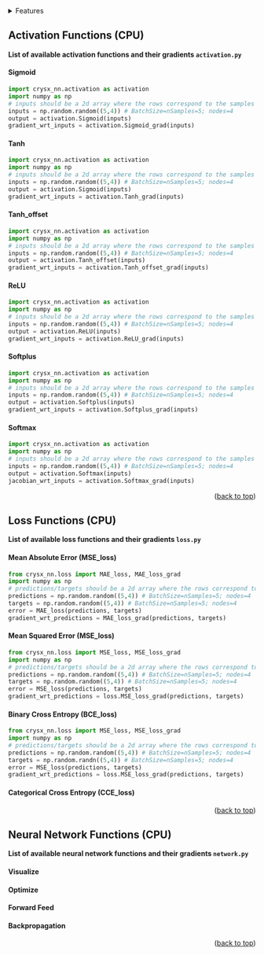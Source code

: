 <div id="top"></div>

<!-- TABLE OF CONTENTS -->
<details>
  <summary> Features</summary>
  <ol>
    <li>
      <a href="#Activation-Functions-(CPU)">Activation Functions (CPU)</a>
      <ul>
        <li><a href="#Sigmoid">Sigmoid</a></li>
      </ul>
      <ul>
        <li><a href="#Tanh">Tanh</a></li>
      </ul>
      <ul>
        <li><a href="#Tanh_offset">Tanh_offset</a></li>
      </ul>
      <ul>
        <li><a href="#ReLU">ReLU</a></li>
      </ul>
      <ul>
        <li><a href="#Softplus">Softplus</a></li>
      </ul>
      <ul>
        <li><a href="#Softmax">Softmax</a></li>
      </ul>
    <li>
      <a href="#Loss-Functions-(CPU)">Loss Functions (CPU)</a>
      <ul>
        <li><a href="#Mean-Absolute-Error-(MAE_loss)">Mean Absolute Error (CPU)</a></li>
        <li><a href="#Mean-Squared-Error-(MSE_loss)">Mean Squared Error (CPU)</a></li>
        <li><a href="#Binary-Cross-Entropy-(BCE_loss)">Binary Cross Entropy (CPU)</a></li>
        <li><a href="#Categorical-Cross-Entropy-(CCE_loss)">Categorical Cross Entropy (CPU)</a></li>
      </ul>
    </li>
    <li><a href="#Neural-Network-Functions-(CPU)">Neural Network Functions (CPU)</a></li>
  </ol>
</details>

## Activation Functions (CPU)
**List of available activation functions and their gradients `activation.py`**

#### Sigmoid 
```python
import crysx_nn.activation as activation
import numpy as np
# inputs should be a 2d array where the rows correspond to the samples and the columns correspond to the nodes.
inputs = np.random.random((5,4)) # BatchSize=nSamples=5; nodes=4
output = activation.Sigmoid(inputs)
gradient_wrt_inputs = activation.Sigmoid_grad(inputs)
```
#### Tanh
```python
import crysx_nn.activation as activation
import numpy as np
# inputs should be a 2d array where the rows correspond to the samples and the columns correspond to the nodes.
inputs = np.random.random((5,4)) # BatchSize=nSamples=5; nodes=4
output = activation.Sigmoid(inputs)
gradient_wrt_inputs = activation.Tanh_grad(inputs)
```
#### Tanh_offset
```python
import crysx_nn.activation as activation
import numpy as np
# inputs should be a 2d array where the rows correspond to the samples and the columns correspond to the nodes.
inputs = np.random.random((5,4)) # BatchSize=nSamples=5; nodes=4
output = activation.Tanh_offset(inputs)
gradient_wrt_inputs = activation.Tanh_offset_grad(inputs)
```
#### ReLU
```python
import crysx_nn.activation as activation
import numpy as np
# inputs should be a 2d array where the rows correspond to the samples and the columns correspond to the nodes.
inputs = np.random.random((5,4)) # BatchSize=nSamples=5; nodes=4
output = activation.ReLU(inputs)
gradient_wrt_inputs = activation.ReLU_grad(inputs)
```
#### Softplus
```python
import crysx_nn.activation as activation
import numpy as np
# inputs should be a 2d array where the rows correspond to the samples and the columns correspond to the nodes.
inputs = np.random.random((5,4)) # BatchSize=nSamples=5; nodes=4
output = activation.Softplus(inputs)
gradient_wrt_inputs = activation.Softplus_grad(inputs)
```
#### Softmax
```python
import crysx_nn.activation as activation
import numpy as np
# inputs should be a 2d array where the rows correspond to the samples and the columns correspond to the nodes.
inputs = np.random.random((5,4)) # BatchSize=nSamples=5; nodes=4
output = activation.Softmax(inputs)
jacobian_wrt_inputs = activation.Softmax_grad(inputs) 
```
<p align="right">(<a href="#top">back to top</a>)</p>

## Loss Functions (CPU)
**List of available loss functions and their gradients `loss.py`**

#### Mean Absolute Error (MSE_loss)
```python
from crysx_nn.loss import MAE_loss, MAE_loss_grad
import numpy as np
# predictions/targets should be a 2d array where the rows correspond to the samples and the columns correspond to the output nodes.
predictions = np.random.random((5,4)) # BatchSize=nSamples=5; nodes=4
targets = np.random.random((5,4)) # BatchSize=nSamples=5; nodes=4
error = MAE_loss(predictions, targets)
gradient_wrt_predictions = MAE_loss_grad(predictions, targets)
```
#### Mean Squared Error (MSE_loss)
```python
from crysx_nn.loss import MSE_loss, MSE_loss_grad
import numpy as np
# predictions/targets should be a 2d array where the rows correspond to the samples and the columns correspond to the output nodes.
predictions = np.random.random((5,4)) # BatchSize=nSamples=5; nodes=4
targets = np.random.random((5,4)) # BatchSize=nSamples=5; nodes=4
error = MSE_loss(predictions, targets)
gradient_wrt_predictions = loss.MSE_loss_grad(predictions, targets)
```
#### Binary Cross Entropy (BCE_loss)
```python
from crysx_nn.loss import MSE_loss, MSE_loss_grad
import numpy as np
# predictions/targets should be a 2d array where the rows correspond to the samples and the columns correspond to the output nodes.
predictions = np.random.random((5,4)) # BatchSize=nSamples=5; nodes=4
targets = np.random.randn((5,4)) # BatchSize=nSamples=5; nodes=4
error = MSE_loss(predictions, targets)
gradient_wrt_predictions = loss.MSE_loss_grad(predictions, targets)
```
#### Categorical Cross Entropy (CCE_loss)

<p align="right">(<a href="#top">back to top</a>)</p>

## Neural Network Functions (CPU)
**List of available neural network functions and their gradients `network.py`**

#### Visualize

#### Optimize

#### Forward Feed

#### Backpropagation

<p align="right">(<a href="#top">back to top</a>)</p>